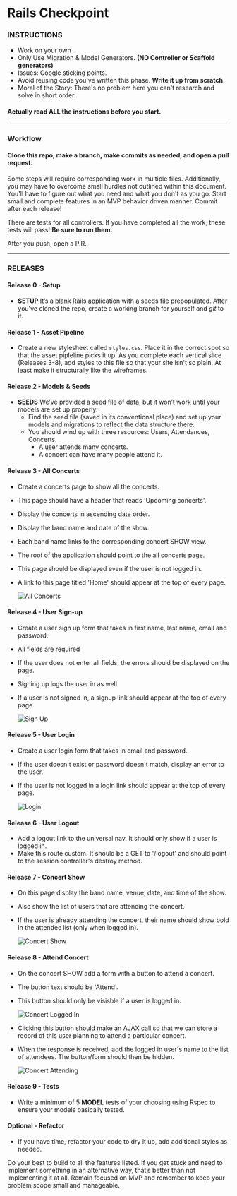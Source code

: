 # Rails Checkpoint

### INSTRUCTIONS

  - Work on your own
  - Only Use Migration & Model Generators. __(NO Controller or Scaffold generators)__
  - Issues: Google sticking points.
  - Avoid reusing code you've written this phase. __Write it up from scratch.__
  - Moral of the Story: There's no problem here you can't research and solve in short order.

#### Actually read __ALL__ the instructions before you start.

-----

### Workflow

#### Clone this repo, make a branch, make commits as needed, and open a pull request.

Some steps will require corresponding work in multiple files.  Additionally, you may have to overcome small hurdles not outlined within this document. You'll have to figure out what you need and what you don't as you go. Start small and complete features in an MVP behavior driven manner.  Commit after each release!

There are tests for all controllers.  If you have completed all the work, these tests will pass!  **Be sure to run them.**

After you push, open a P.R.

----

### RELEASES

#### Release 0 - Setup
- **SETUP** It’s a blank Rails application with a seeds file prepopulated. After you've cloned the repo, create a working branch for yourself and _git_ to it.

#### Release 1 - Asset Pipeline
  - Create a new stylesheet called `styles.css`. Place it in the correct spot so that the asset pipleline picks it up. As you complete each vertical slice (Releases 3-8), add styles to this file so that your site isn't so plain.  At least make it structurally like the wireframes.

#### Release 2 - Models & Seeds
- **SEEDS** We’ve provided a seed file of data, but it won’t work until your models are set up properly.
  - Find the seed file (saved in its conventional place) and set up your models and migrations to reflect the data structure there.
  - You should wind up with three resources: Users, Attendances, Concerts.
    - A user attends many concerts.
    - A concert can have many people attend it.

#### Release 3 - All Concerts
  - Create a concerts page to show all the concerts.
  - This page should have a header that reads 'Upcoming concerts'.
  - Display the concerts in ascending date order.
  - Display the band name and date of the show.
  - Each band name links to the corresponding concert SHOW view.
  - The root of the application should point to the all concerts page.
  - This page should be displayed even if the user is not logged in.
  - A link to this page titled 'Home' should appear at the top of every page.

    ![All Concerts](./readme_resources/concerts.png)

#### Release 4 - User Sign-up

  - Create a user sign up form that takes in first name, last name, email and password.
  - All fields are required
  - If the user does not enter all fields, the errors should be displayed on the page.
  - Signing up logs the user in as well.
  - If a user is not signed in, a signup link should appear at the top of every page.

    ![Sign Up](./readme_resources/sign_up.png)

#### Release 5 - User Login

  - Create a user login form that takes in email and password.
  - If the user doesn't exist or password doesn't match, display an error to the user.
  - If the user is not logged in a login link should appear at the top of every page.

    ![Login](./readme_resources/login.png)

#### Release 6 - User Logout

  - Add a logout link to the universal nav.  It should only show if a user is logged in.
  - Make this route custom.  It should be a GET to '/logout' and should point to the session controller's destroy method.

#### Release 7 - Concert Show
  - On this page display the band name, venue, date, and time of the show.
  - Also show the list of users that are attending the concert.
  - If the user is already attending the concert, their name should show bold in the attendee list (only when logged in).

    ![Concert Show](./readme_resources/concert_show.png)

#### Release 8 - Attend Concert
  - On the concert SHOW add a form with a button to attend a concert.
  - The button text should be 'Attend'.
  - This button should only be visisble if a user is logged in.

    ![Concert Logged In](./readme_resources/concert_show_logged_in.png)

  - Clicking this button should make an AJAX call so that we can store a record of this user planning to attend a particular concert.
  - When the response is received, add the logged in user's name to the list of attendees. The button/form should then be hidden.

    ![Concert Attending](./readme_resources/concert_attending.png)

#### Release 9 - Tests
  - Write a minimum of 5 **MODEL** tests of your choosing using Rspec to ensure your models basically tested.

#### Optional - Refactor
  - If you have time, refactor your code to dry it up, add additional styles as needed.


Do your best to build to all the features listed. If you get stuck and need to implement something in an alternative way, that’s better than not implementing it at all. Remain focused on MVP and remember to keep your problem scope small and manageable.
